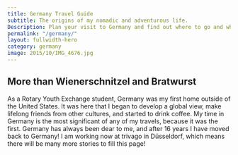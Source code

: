 ```yaml
---
title: Germany Travel Guide
subtitle: The origins of my nomadic and adventurous life.
Description: Plan your visit to Germany and find out where to go and what to do in Germany. Read about itineraries, activities, places to stay and travel essentials...
permalink: "/germany/"
layout: fullwidth-hero
category: germany
image: 2015/10/IMG_4676.jpg
---
```


## More than Wienerschnitzel and Bratwurst

As a Rotary Youth Exchange student, Germany was my first home outside of the United States. It was here that I began to develop a global view, make lifelong friends from other cultures, and started to drink coffee. My time in Germany is the most significant of any of my travels, because it was the first. Germany has always been dear to me, and after 16 years I have moved back to Germany! I am working now at trivago in Düsseldorf, which means there will be many more stories to fill this page!

